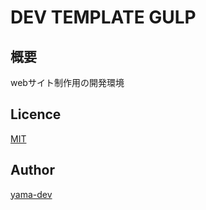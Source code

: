# DEV TEMPLATE GULP

## 概要

webサイト制作用の開発環境

## Licence

[MIT](https://mit-license.org/)

## Author

[yama-dev](https://github.com/yama-dev)

